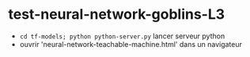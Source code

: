 # test-neural-network-goblins-L3
- `cd tf-models; python python-server.py` lancer serveur python
- ouvrir 'neural-network-teachable-machine.html' dans un navigateur